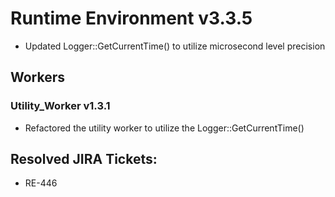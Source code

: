 # Runtime Environment v3.3.5
* Updated Logger::GetCurrentTime() to utilize microsecond level precision


## Workers
### Utility_Worker v1.3.1
* Refactored the utility worker to utilize the Logger::GetCurrentTime()

## Resolved JIRA Tickets:
* RE-446